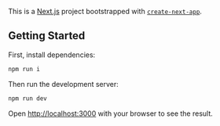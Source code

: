 This is a [Next.js](https://nextjs.org/) project bootstrapped with [`create-next-app`](https://github.com/vercel/next.js/tree/canary/packages/create-next-app).

## Getting Started

First, install dependencies:
```bash
npm run i
```
Then run the development server:
```bash
npm run dev
```
Open [http://localhost:3000](http://localhost:3000) with your browser to see the result.
